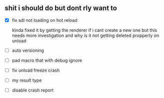 ## shit i should do but dont rly want to
- [x] fix sdl not loading on hot reload

  kinda fixed it by getting the renderer if i cant create a new one but this needs more investigation and why is it not getting deleted propperly on unload
- [ ] auto versioning
- [ ] pad macro that with debug ignore
- [ ] fix unload freeze crash
- [ ] my result type
- [ ] disable crash report
